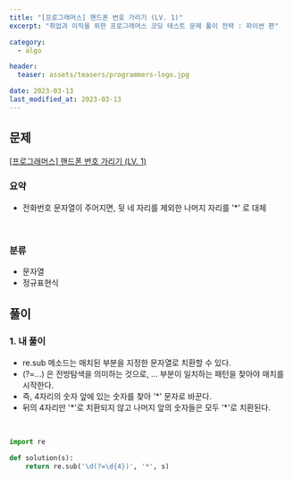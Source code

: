 ```yaml
---
title: "[프로그래머스] 핸드폰 번호 가리기 (LV. 1)"
excerpt: "취업과 이직을 위한 프로그래머스 코딩 테스트 문제 풀이 전략 : 파이썬 편"

category:
  - algo

header:
  teaser: assets/teasers/programmers-logo.jpg

date: 2023-03-13
last_modified_at: 2023-03-13
---
```


## 문제

[[프로그래머스] 핸드폰 번호 가리기 (LV. 1)](https://programmers.co.kr/learn/courses/30/lessons/12948)

### 요약

- 전화번호 문자열이 주어지면, 뒷 네 자리를 제외한 나머지 자리를 '\*' 로 대체

<br>

### 분류

- 문자열
- 정규표현식

## 풀이

### 1. 내 풀이

- re.sub 메소드는 매치된 부분을 지정한 문자열로 치환할 수 있다.
- (?=...) 은 전방탐색을 의미하는 것으로, ... 부분이 일치하는 패턴을 찾아야 매치를 시작한다.
- 즉, 4자리의 숫자 앞에 있는 숫자를 찾아 '\*' 문자로 바꾼다.
- 뒤의 4자리만 '\*'로 치환되지 않고 나머지 앞의 숫자들은 모두 '\*'로 치환된다.

<br>

```python
import re

def solution(s):
    return re.sub('\d(?=\d{4})', '*', s)

```
